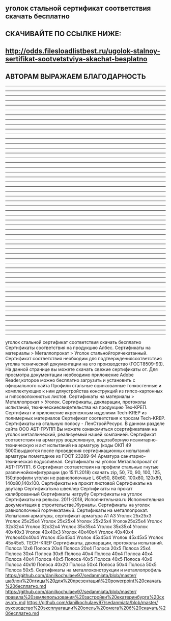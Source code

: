 уголок стальной сертификат соответствия скачать бесплатно
--------------------------------------------------
СКАЧИВАЙТЕ ПО ССЫЛКЕ НИЖЕ:
--------------------------------------------------
http://odds.filesloadlistbest.ru/ugolok-stalnoy-sertifikat-sootvetstviya-skachat-besplatno
--------------------------------------------------
АВТОРАМ ВЫРАЖАЕМ БЛАГОДАРНОСТЬ
--------------------------------------------------
--------------------------------------------------
--------------------------------------------------
--------------------------------------------------
--------------------------------------------------
--------------------------------------------------
--------------------------------------------------
--------------------------------------------------
--------------------------------------------------
--------------------------------------------------
--------------------------------------------------
--------------------------------------------------
--------------------------------------------------
--------------------------------------------------
--------------------------------------------------
--------------------------------------------------
--------------------------------------------------
--------------------------------------------------
--------------------------------------------------
--------------------------------------------------
--------------------------------------------------
--------------------------------------------------
--------------------------------------------------
--------------------------------------------------
--------------------------------------------------
--------------------------------------------------
--------------------------------------------------
--------------------------------------------------
--------------------------------------------------
--------------------------------------------------
--------------------------------------------------
--------------------------------------------------
--------------------------------------------------
--------------------------------------------------
--------------------------------------------------
--------------------------------------------------
--------------------------------------------------
--------------------------------------------------
--------------------------------------------------
--------------------------------------------------
--------------------------------------------------
--------------------------------------------------
--------------------------------------------------
--------------------------------------------------
--------------------------------------------------
--------------------------------------------------
--------------------------------------------------
--------------------------------------------------
--------------------------------------------------
--------------------------------------------------
--------------------------------------------------
--------------------------------------------------
--------------------------------------------------
--------------------------------------------------
уголок стальной сертификат соответствия скачать бесплатно Сертификаты соответствия на продукцию  Албес. Сертификаты на материалы > Металлопрокат > Уголок стальнойгорячекатанный.  Сертификат соответствия необходим для подтверждениясоответствия уголка технической документации на его производство (ГОСТ8509-93). На данной странице вы можете скачать свежие сертификаты от. Для просмотра документации необходимо приложение Adobe Reader,которое можно бесплатно загрузить и установить с официального сайта Профили стальные оцинкованные тонкостенные и комплектующих к ним дляустройства конструкций из гипсо-картонных и гипсоволокнистых листов. Сертификаты на материалы > Металлопрокат > Уголок. Сертификаты, декларации, протоколы испытаний, техническиесвидетельства на продукцию Тех-КРЕП.  Сертификат и приложение ккрепежным изделиям Tech-KREP из полимерных материалов Сертификат соответствия к тросам Tech-KREP. Сертификаты на стальную полосу - ЛенСтройРесурс. В данном разделе сайта ООО АБТ-ГРУПП Вы можете ознакомиться ссертификатами на уголок металлический, реализуемый нашей компанией. Сертификат соответствия на арматуру водосливную, водозаборную исанитарно-техническую и акт испытаний на арматуру (коды ОКП 49 5000)выдаются после проведения сертификационных испытаний арматуры пометодике из ГОСТ 23289-94 Арматура санитарно-техническая водосливная. Сертификаты на уголок  Металлопрокат от АБТ-ГРУПП. 6 Сертификат соответствия на профили стальные гнутые различнойконфигурации (до 15.11.2018) скачать zip,  50, 70, 90, 100, 125, 150;профили уголки не равнополочные L 60х50, 80х60, 100х80, 120х80, 140х80,140х100. Сертификаты на прокат листовой  Сертификаты на двутавр  Сертификатына швеллер  Сертификаты на прокат калиброванный  Сертификаты натрубу  Сертификаты на уголок  Сертификаты на рельсы.  2011-2018, Исполнительная.ru Исполнительная документация в строительстве.Журналы. Сертификаты на уголок равнополочный горячекатаный. Сертификаты на металлопрокат. Испытания арматуры, сертификат арматура А1 А3
Уголок 25х25х3  Уголок 25х25х4  Уголок 25x25x4  Уголок 25x25x4  Уголок25x25x4  Уголок 32х32х4  Уголок 32х32х4  Уголок 35х35х4  Уголок 35х35х4 Уголок 40х40х3  Уголок 40х40х3  Уголок 40х40х4  Уголок 40x40x4  Уголок40x40x4  Уголок 45x45x4  Уголок 45x45x4  Уголок 45х45х5  Уголок 45х45х5. TECH-KREP  Сертификаты, декларации, протоколы испытаний. Полоса 12х6  Полоса 20х4  Полоса 20х4  Полоса 20х5  Полоса 25х4 Полоса 30х4  Полоса 30х6  Полоса 40х4  Полоса 40х4  Полоса 40х4 Полоса 40х4  Полоса 40х5  Полоса 40х5  Полоса 40х5  Полоса 40х6 Полоса 40х10  Полоса 40х20  Полоса 50х4  Полоса 50х4  Полоса 50х5 Полоса 50х5. Сертификаты на металлоконструкции и металлопрофиль
https://github.com/danilkochulaev97/sedanmiata/blob/master/шаблон%20птицы%20для%20презентаций%20powerpoint%20скачать%20бесплатно.md
https://github.com/danilkochulaev97/sedanmiata/blob/master/правила%20землепользования%20застройки%20екатеринбурга%20скачать.md
https://github.com/danilkochulaev97/sedanmiata/blob/master/руководство%20эксплуатации%20опель%20омега%20б%20скачать%20бесплатно.md